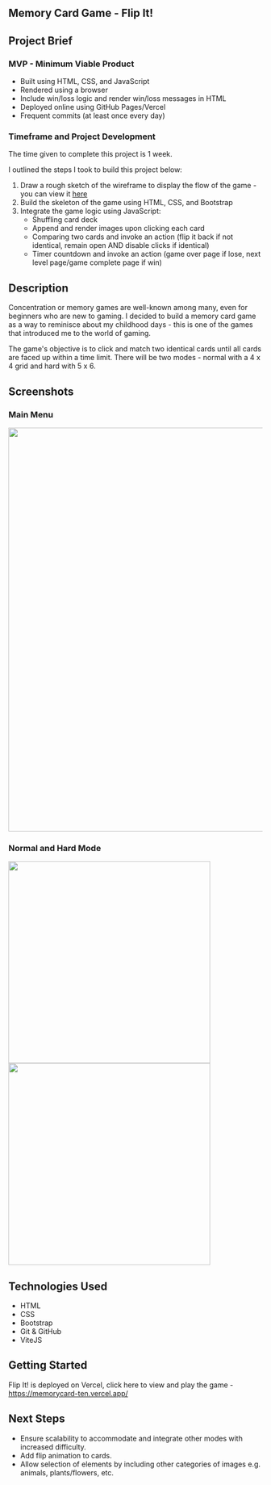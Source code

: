 ## Memory Card Game - Flip It!

## Project Brief

### MVP - Minimum Viable Product

<ul>
  <li>Built using HTML, CSS, and JavaScript</li>
  <li>Rendered using a browser</li>
  <li>Include win/loss logic and render win/loss messages in HTML</li>
  <li>Deployed online using GitHub Pages/Vercel</li>
  <li>Frequent commits (at least once every day)</li>
</ul>

### Timeframe and Project Development
The time given to complete this project is 1 week.<br />

I outlined the steps I took to build this project below:
1. Draw a rough sketch of the wireframe to display the flow of the game - you can view it <a href="https://www.figma.com/file/pAYLwdUUbU9GbX8jzC97Gh/Memory-Card-Game-(Project-1)?type=design&node-id=0%3A1&mode=design&t=xMCBTFMv7KVi3MKj-1">here</a>
2. Build the skeleton of the game using HTML, CSS, and Bootstrap
3. Integrate the game logic using JavaScript:
   - Shuffling card deck
   - Append and render images upon clicking each card
   - Comparing two cards and invoke an action (flip it back if not identical, remain open AND disable clicks if identical)
   - Timer countdown and invoke an action (game over page if lose, next level page/game complete page if win)

## Description

Concentration or memory games are well-known among many, even for beginners who are new to gaming. I decided to build a memory card game as a way to reminisce about my childhood days - this is one of the games that introduced me to the world of gaming.

The game's objective is to click and match two identical cards until all cards are faced up within a time limit. There will be two modes - normal with a 4 x 4 grid and hard with 5 x 6.

## Screenshots

### Main Menu
<img src="https://github.com/evangelenesiyin/memorycard/assets/108106809/1f5c2add-9348-4973-9e6c-a0150fd6a50b" width="800" />

### Normal and Hard Mode

<img src="https://github.com/evangelenesiyin/memorycard/assets/108106809/b277d484-942a-4f2a-ac3f-26c579c3ed51" width="400" />
<img src="https://github.com/evangelenesiyin/memorycard/assets/108106809/7bffeb36-2eee-45bb-afd7-144e9f7c4e62" width="400" />

## Technologies Used

<ul>
  <li>HTML</li>
  <li>CSS</li>
  <li>Bootstrap</li>
  <li>Git & GitHub</li>
  <li>ViteJS</li>
</ul>

## Getting Started

Flip It! is deployed on Vercel, click here to view and play the game - https://memorycard-ten.vercel.app/

## Next Steps

<ul>
  <li>Ensure scalability to accommodate and integrate other modes with increased difficulty.</li>
  <li>Add flip animation to cards.</li>
  <li>Allow selection of elements by including other categories of images e.g. animals, plants/flowers, etc.</li>
</ul>
